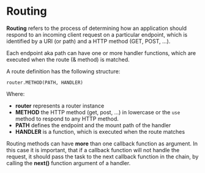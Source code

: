 # Routing

**Routing** refers to the process of determining how an application should respond to an incoming client request on a particular endpoint, 
which is identified by a URI (or path) and a HTTP method (GET, POST, ...).

Each endpoint aka path can have one or more handler functions, which are executed when the route (& method) is matched.

A route definition has the following structure:

```
router.METHOD(PATH, HANDLER)
```
Where: 
- **router** represents a router instance
- **METHOD** the HTTP method (get, post, ...) in lowercase or the `use` method to respond to any HTTP method.
- **PATH** defines the endpoint and the mount path of the handler
- **HANDLER** is a function, which is executed when the route matches

Routing methods can have **more** than one callback function as argument. In this case it is important, that if a callback
function will not handle the request, it should pass the task to the next callback function in the chain, by calling the **next()**
function argument of a handler.

